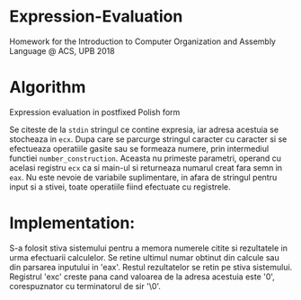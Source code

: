 # Expression-Evaluation
Homework for the Introduction to Computer Organization and Assembly Language @ ACS, UPB 2018

# Algorithm

Expression evaluation in postfixed Polish form

 Se citeste de la `stdin` stringul ce contine expresia, iar adresa acestuia se stocheaza in `ecx`. Dupa care se parcurge stringul caracter cu caracter si se efectueaza operatiile gasite sau se formeaza numere, prin intermediul functiei `number_construction`. Aceasta nu primeste parametri, operand cu acelasi registru `ecx` ca si main-ul si returneaza numarul creat fara semn in `eax`. Nu este nevoie de variabile suplimentare, in afara de stringul pentru input si a stivei, toate operatiile fiind efectuate cu registrele.

# Implementation:

S-a folosit stiva sistemului pentru a memora numerele citite si rezultatele in urma efectuarii calculelor.
Se retine ultimul numar obtinut din calcule sau din parsarea inputului in 'eax'. Restul rezultatelor se retin pe stiva sistemului.
Registrul 'exc' creste pana cand valoarea de la adresa acestuia este '0', corespuznator cu terminatorul de sir '\0'.

